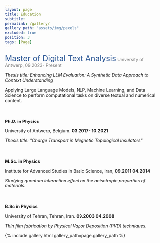 ```yaml
---
layout: page
title: Education
subtitle: 
permalink: /gallery/
gallery_path: "assets/img/pexels"
excluded: true
position: 3
tags: [Page]
---
```


<span style="font-size:25px; color: rgba(46, 89, 150,1);">Master of Digital Text Analysis</span>
  <span style="color: gray;">University of Antwerp, 09.2023- Present</span>
</p>
<p>
  <em>Thesis title: Enhancing LLM Evaluation: A Synthetic Data Approach to Context Understanding</em>
</p>
<p>
  Applying Large Language Models, NLP, Machine Learning, and Data Science to perform computational tasks on diverse textual and numerical content.
</p>

               

<!-- Extra space -->
<p style="margin-bottom: 50px;"></p>

<p>
  <strong>Ph.D. in Physics</strong>
</p>
<p>
  University of Antwerp, Belgium. <strong>03.2017- 10.2021</strong>
</p>
<p>
  <em>Thesis title: "Charge Transport in Magnetic Topological Insulators"</em>
</p>

<!-- Extra space -->
<p style="margin-bottom: 50px;"></p>

<p>
  <strong>M.Sc. in Physics</strong>
</p>
<p>
  Institute for Advanced Studies in Basic Science, Iran, <strong>09.2011 04.2014</strong>
</p>
<p>
  <em>Studying quantum interaction effect on the anisotropic properties of materials.</em>
</p>

<!-- Extra space -->
<p style="margin-bottom: 50px;"></p>

<p>
  <strong>B.Sc in Physics</strong>
</p>
<p>
  University of Tehran, Tehran, Iran. <strong>09.2003 04.2008</strong>
</p>
<p>
  <em>Thin film fabrication by Physical Vapor Deposition (PVD) techniques.</em>
</p>


{% include gallery.html gallery_path=page.gallery_path %}
